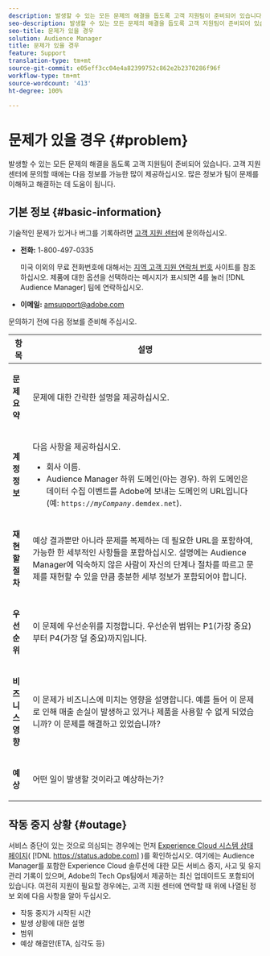```yaml
---
description: 발생할 수 있는 모든 문제의 해결을 돕도록 고객 지원팀이 준비되어 있습니다. 고객 지원 센터에 문의할 때에는 다음 정보를 가능한 많이 제공하십시오. 많은 정보가 팀이 문제를 이해하고 해결하는 데 도움이 됩니다.
seo-description: 발생할 수 있는 모든 문제의 해결을 돕도록 고객 지원팀이 준비되어 있습니다. 고객 지원 센터에 문의할 때에는 다음 정보를 가능한 많이 제공하십시오. 많은 정보가 팀이 문제를 이해하고 해결하는 데 도움이 됩니다.
seo-title: 문제가 있을 경우
solution: Audience Manager
title: 문제가 있을 경우
feature: Support
translation-type: tm+mt
source-git-commit: e05eff3cc04e4a82399752c862e2b2370286f96f
workflow-type: tm+mt
source-wordcount: '413'
ht-degree: 100%

---
```



# 문제가 있을 경우 {#problem}

발생할 수 있는 모든 문제의 해결을 돕도록 고객 지원팀이 준비되어 있습니다. 고객 지원 센터에 문의할 때에는 다음 정보를 가능한 많이 제공하십시오. 많은 정보가 팀이 문제를 이해하고 해결하는 데 도움이 됩니다.

## 기본 정보 {#basic-information}

<!-- 

r_problem.xml

 -->

기술적인 문제가 있거나 버그를 기록하려면 [고객 지원 센터](https://helpx.adobe.com/kr/marketing-cloud/contact-support.html)에 문의하십시오.

* **전화:** 1-800-497-0335

   미국 이외의 무료 전화번호에 대해서는 [지역 고객 지원 연락처 번호](https://helpx.adobe.com/kr/contact/dma-external/DMACustomeCareRegionalPhoneNumbers.html) 사이트를 참조하십시오. 제품에 대한 옵션을 선택하라는 메시지가 표시되면 4를 눌러 [!DNL Audience Manager] 팀에 연락하십시오.

* **이메일:** amsupport@adobe.com

문의하기 전에 다음 정보를 준비해 주십시오.

<table id="table_28E76031E2804265B1A48AB2659F68F0"> 
 <thead> 
  <tr> 
   <th colname="col1" class="entry"> 항목 </th> 
   <th colname="col2" class="entry"> 설명 </th> 
  </tr>
 </thead>
 <tbody> 
  <tr> 
   <td colname="col1"> <p><b>문제 요약</b> </p> </td> 
   <td colname="col2"> <p>문제에 대한 간략한 설명을 제공하십시오. </p> </td> 
  </tr> 
  <tr> 
   <td colname="col1"> <p><b>계정 정보</b> </p> </td> 
   <td colname="col2"> <p>다음 사항을 제공하십시오. </p> <p> 
     <ul id="ul_6ACF6EF2165C4041A891FF36D78BBA63"> 
      <li id="li_86573CAAE8454BE6BDF44F9A8281FF95">회사 이름. </li> 
      <li id="li_8259BB738BA84A13982A8E84BCF56B2A"><span class="keyword"> Audience Manager</span> 하위 도메인(아는 경우). 하위 도메인은 데이터 수집 이벤트를 <span class="keyword">Adobe</span>에 보내는 도메인의 URL입니다(예: <code>https://<i>myCompany</i>.demdex.net</code>). </li> 
     </ul> </p> </td> 
  </tr> 
  <tr> 
   <td colname="col1"> <p><b>재현할 절차</b> </p> </td> 
   <td colname="col2"> <p>예상 결과뿐만 아니라 문제를 복제하는 데 필요한 URL을 포함하여, 가능한 한 세부적인 사항들을 포함하십시오. 설명에는 <span class="keyword">Audience Manager</span>에 익숙하지 않은 사람이 자신의 단계나 절차를 따르고 문제를 재현할 수 있을 만큼 충분한 세부 정보가 포함되어야 합니다. </p> </td> 
  </tr> 
  <tr> 
   <td colname="col1"> <p><b>우선순위</b> </p> </td> 
   <td colname="col2"> <p>이 문제에 우선순위를 지정합니다. 우선순위 범위는 P1(가장 중요)부터 P4(가장 덜 중요)까지입니다. </p> </td> 
  </tr> 
  <tr> 
   <td colname="col1"> <p><b>비즈니스 영향</b> </p> </td> 
   <td colname="col2"> <p>이 문제가 비즈니스에 미치는 영향을 설명합니다. 예를 들어 이 문제로 인해 매출 손실이 발생하고 있거나 제품을 사용할 수 없게 되었습니까? 이 문제를 해결하고 있었습니까? </p> </td> 
  </tr> 
  <tr> 
   <td colname="col1"> <p><b>예상</b> </p> </td> 
   <td colname="col2"> <p>어떤 일이 발생할 것이라고 예상하는가? </p> </td> 
  </tr> 
 </tbody> 
</table>

## 작동 중지 상황 {#outage}

서비스 중단이 있는 것으로 의심되는 경우에는 먼저 [Experience Cloud 시스템 상태 페이지](https://status.adobe.com)( [!DNL https://status.adobe.com] )를 확인하십시오. 여기에는 Audience Manager를 포함한 Experience Cloud 솔루션에 대한 모든 서비스 중지, 사고 및 유지 관리 기록이 있으며, Adobe의 Tech Ops팀에서 제공하는 최신 업데이트도 포함되어 있습니다. 여전히 지원이 필요할 경우에는, 고객 지원 센터에 연락할 때 위에 나열된 정보 외에 다음 사항을 알아 두십시오.

* 작동 중지가 시작된 시간
* 발생 상황에 대한 설명
* 범위
* 예상 해결안(ETA, 심각도 등)